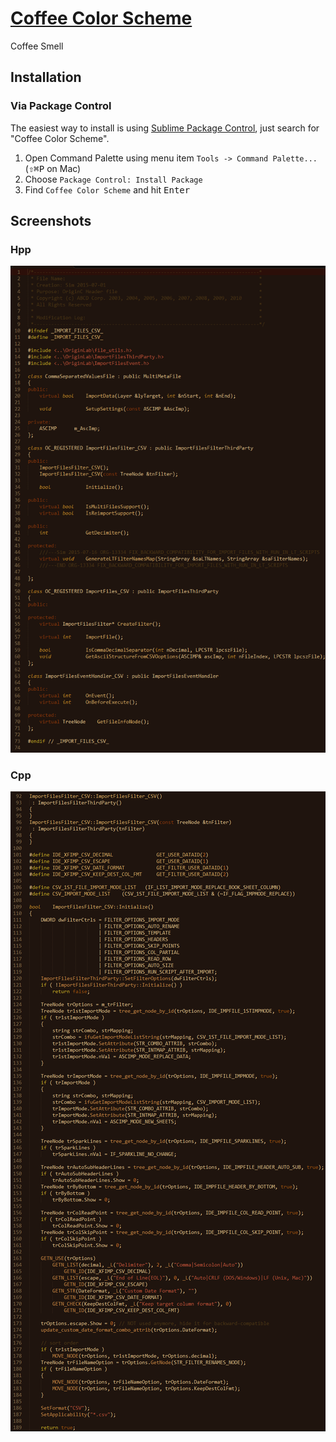 # [Coffee Color Scheme](https://packagecontrol.io/packages/Coffee%20Color%20Scheme)

Coffee Smell

## Installation

### Via Package Control

The easiest way to install is using [Sublime Package Control](https://packagecontrol.io/installation), just search for "Coffee Color Scheme".

1. Open Command Palette using menu item `Tools -> Command Palette...` (<kbd>⇧</kbd><kbd>⌘</kbd><kbd>P</kbd> on Mac)
2. Choose `Package Control: Install Package`
3. Find `Coffee Color Scheme` and hit <kbd>Enter</kbd>

## Screenshots

### Hpp

![Hpp](https://raw.githubusercontent.com/watergear/sublime-coffee-color-scheme/master/screenshots/hpp.png)

### Cpp

![Cpp](https://raw.githubusercontent.com/watergear/sublime-coffee-color-scheme/master/screenshots/cpp.png)
